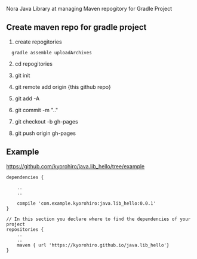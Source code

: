 Nora Java Library at managing Maven repogitory for Gradle Project



## Create maven repo for gradle project

1. create repogitories 

```
  gradle assemble uploadArchives
```

2. cd repogitories 


3. git init


4. git remote add origin {this github repo}


5. git add -A


6. git commit -m ".."


7. git checkout -b gh-pages


8. git push origin gh-pages


## Example

https://github.com/kyorohiro/java.lib_hello/tree/example


```
dependencies {

	..
	..

    compile 'com.example.kyorohiro:java.lib_hello:0.0.1'
}

// In this section you declare where to find the dependencies of your project
repositories {
	..
	..
    maven { url 'https://kyorohiro.github.io/java.lib_hello'}
}
```

